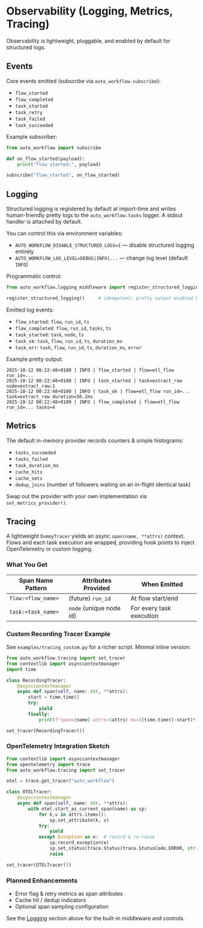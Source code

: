 # Observability (Logging, Metrics, Tracing)

Observability is lightweight, pluggable, and enabled by default for structured logs.

## Events
Core events emitted (subscribe via `auto_workflow.subscribe`):
- `flow_started`
- `flow_completed`
- `task_started`
- `task_retry`
- `task_failed`
- `task_succeeded`

Example subscriber:
```python
from auto_workflow import subscribe

def on_flow_started(payload):
    print("flow started:", payload)

subscribe("flow_started", on_flow_started)
```

## Logging
Structured logging is registered by default at import-time and writes human-friendly pretty logs
to the `auto_workflow.tasks` logger. A stdout handler is attached by default.

You can control this via environment variables:
- `AUTO_WORKFLOW_DISABLE_STRUCTURED_LOGS=1` — disable structured logging entirely
- `AUTO_WORKFLOW_LOG_LEVEL=DEBUG|INFO|...` — change log level (default `INFO`)

Programmatic control:
```python
from auto_workflow.logging_middleware import register_structured_logging

register_structured_logging()     # idempotent; pretty output enabled by default
```

Emitted log events:
- `flow_started`: `flow`, `run_id`, `ts`
- `flow_completed`: `flow`, `run_id`, `tasks`, `ts`
- `task_started`: `task`, `node`, `ts`
- `task_ok`: `task`, `flow`, `run_id`, `ts`, `duration_ms`
- `task_err`: `task`, `flow`, `run_id`, `ts`, `duration_ms`, `error`

Example pretty output:
```
2025-10-12 00:22:48+0100 | INFO | flow_started | flow=etl_flow run_id=...
2025-10-12 00:22:48+0100 | INFO | task_started | task=extract_raw node=extract_raw:1
2025-10-12 00:22:48+0100 | INFO | task_ok | flow=etl_flow run_id=... task=extract_raw duration=56.2ms
2025-10-12 00:22:48+0100 | INFO | flow_completed | flow=etl_flow run_id=... tasks=4
```

## Metrics
The default in-memory provider records counters & simple histograms:
- `tasks_succeeded`
- `tasks_failed`
- `task_duration_ms`
- `cache_hits`
- `cache_sets`
- `dedup_joins` (number of followers waiting on an in-flight identical task)

Swap out the provider with your own implementation via `set_metrics_provider()`.

## Tracing
A lightweight `DummyTracer` yields an async `span(name, **attrs)` context. Flows and each task execution are wrapped, providing hook points to inject OpenTelemetry or custom logging.

### What You Get
| Span Name Pattern | Attributes Provided | When Emitted |
|-------------------|--------------------|--------------|
| `flow:<flow_name>` | (future) `run_id` | At flow start/end |
| `task:<task_name>` | `node` (unique node id) | For every task execution |

### Custom Recording Tracer Example
See `examples/tracing_custom.py` for a richer script. Minimal inline version:
```python
from auto_workflow.tracing import set_tracer
from contextlib import asynccontextmanager
import time

class RecordingTracer:
    @asynccontextmanager
    async def span(self, name: str, **attrs):
        start = time.time()
        try:
            yield
        finally:
            print(f"span={name} attrs={attrs} ms={(time.time()-start)*1000:.2f}")

set_tracer(RecordingTracer())
```

### OpenTelemetry Integration Sketch
```python
from contextlib import asynccontextmanager
from opentelemetry import trace
from auto_workflow.tracing import set_tracer

otel = trace.get_tracer("auto_workflow")

class OTELTracer:
    @asynccontextmanager
    async def span(self, name: str, **attrs):
        with otel.start_as_current_span(name) as sp:
            for k,v in attrs.items():
                sp.set_attribute(k, v)
            try:
                yield
            except Exception as e:  # record & re-raise
                sp.record_exception(e)
                sp.set_status(trace.Status(trace.StatusCode.ERROR, str(e)))
                raise

set_tracer(OTELTracer())
```

### Planned Enhancements
- Error flag & retry metrics as span attributes
- Cache hit / dedup indicators
- Optional span sampling configuration

See the [Logging](#logging) section above for the built-in middleware and controls.
